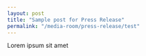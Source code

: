 ```yaml
---
layout: post
title: "Sample post for Press Release"
permalink: "/media-room/press-release/test"
---
```

Lorem ipsum sit amet
